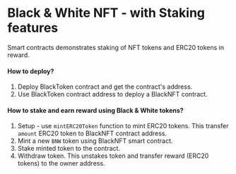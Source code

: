 # Black & White NFT - with Staking features

Smart contracts demonstrates staking of NFT tokens and ERC20 tokens in reward.

#### How to deploy?

1. Deploy BlackToken contract and get the contract's address.
2. Use BlackToken contract address to deploy a BlackNFT contract.

#### How to stake and earn reward using Black & White tokens?

1. Setup - use `mintERC20Token` function to mint ERC20 tokens. This transfer `amount` ERC20 token to BlackNFT contract address.
2. Mint a new `BNW` token using BlackNFT smart contract.
3. Stake minted token to the contract.
4. Withdraw token. This unstakes token and transfer reward (ERC20 tokens) to the owner address.
